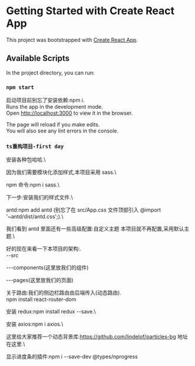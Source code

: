 # Getting Started with Create React App

This project was bootstrapped with [Create React App](https://github.com/facebook/create-react-app).

## Available Scripts

In the project directory, you can run:

### `npm start`

启动项目前别忘了安装依赖:npm i.\
Runs the app in the development mode.\
Open [http://localhost:3000](http://localhost:3000) to view it in the browser.

The page will reload if you make edits.\
You will also see any lint errors in the console.

### `ts重构项目-first day`

安装各种包哈哈.\

因为我们需要模块化添加样式,本项目采用 sass.\

npm 命令:npm i sass.\

下一步:安装我们的样式文件.\

antd:npm add antd (别忘了在 src/App.css 文件顶部引入 @import '~antd/dist/antd.css';).\

我们看到 antd 里面还有一些高级配置:自定义主题 本项目就不再配置,采用默认主题.\

好的现在来看一下本项目的架构:.\
--src

---components(这里放我们的组件)

---pages(这里放我们的页面)

关于路由:我们的侧边栏路由由后端传入(动态路由).\
npm install react-router-dom

安装 redux:npm install redux --save.\

安装 axios:npm i axios.\

这里给大家推荐一个动态背景库:https://github.com/lindelof/particles-bg 地址在这里.\

显示进度条的插件:npm i --save-dev @types/nprogress
